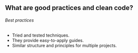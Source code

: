 ## What are good practices and clean code?

###### Best practices

* Tried and tested techniques.
* They provide easy-to-apply guides.
* Similar structure and principles for multiple projects.